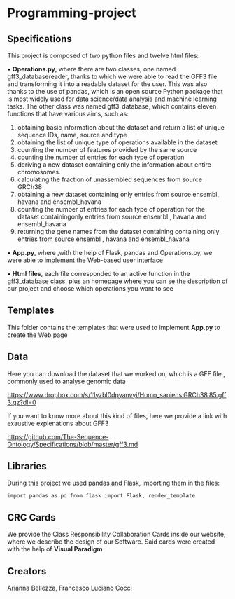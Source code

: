# Programming-project

## Specifications

This project is composed of two python files and twelve html files:

•	**Operations.py**, where there are two classes, one named gff3_databasereader, thanks to which we were able to read the GFF3 file and transforming it into a readable dataset for the user. This was also thanks to the use of pandas, which is an open source Python package that is most widely used for data science/data analysis and machine learning tasks. The other class was named gff3_database, which contains eleven functions that have various aims, such as:
1.	obtaining basic information about the dataset and return a  list of unique sequence IDs, name, source and type
2.	obtaining the list of unique type of operations available in the dataset
3.	counting the number of features provided by the same source
4.	counting the number of entries for each type of operation
5.	deriving a new dataset containing only the information about entire chromosomes.
6.	calculating the fraction of unassembled sequences from source GRCh38
7.	obtaining a new dataset containing only entries from source ensembl, havana and ensembl_havana
8.	counting the number of entries for each type of operation for the dataset containingonly entries from source ensembl , havana and ensembl_havana
9.	returning the gene names from the dataset containing containing only entries from source ensembl , havana and ensembl_havana

•	**App.py**, where ,with the help of Flask, pandas and Operations.py, we were able to implement the Web-based user interface 

•	**Html files**, each file corresponded to an active function in the gff3_database class, plus an homepage where you can se the description of our project and choose which operations you want to see

## Templates
This folder contains the templates that were used to implement **App.py** to create the Web page

## Data

Here you can download the dataset that we worked on, which is a GFF file , commonly used to analyse genomic data 

https://www.dropbox.com/s/11yzbl0dpyanvyi/Homo_sapiens.GRCh38.85.gff3.gz?dl=0

If you want to know more about this kind of files, here we provide a link with exaustive explenations about GFF3

https://github.com/The-Sequence-Ontology/Specifications/blob/master/gff3.md

## Libraries
During this project we used pandas and Flask, importing them in the files:

``import pandas as pd
from flask import Flask, render_template``

## CRC Cards
We provide the Class Responsibility Collaboration Cards inside our website, where we describe the design of our Software. Said cards were created with the help of **Visual Paradigm**

## Creators 
Arianna Bellezza, Francesco Luciano Cocci
